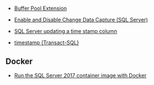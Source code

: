 # 
* [Buffer Pool Extension](https://docs.microsoft.com/en-us/sql/database-engine/configure-windows/buffer-pool-extension)


* [Enable and Disable Change Data Capture (SQL Server)](https://docs.microsoft.com/en-us/sql/relational-databases/track-changes/enable-and-disable-change-data-capture-sql-server)

* [SQL Server updating a time stamp column](https://stackoverflow.com/questions/4592658/sql-server-updating-a-time-stamp-column)
* [timestamp (Transact-SQL)](https://msdn.microsoft.com/en-us/library/ms182776(v=sql.90).aspx)

## Docker
* [Run the SQL Server 2017 container image with Docker](https://docs.microsoft.com/en-us/sql/linux/quickstart-install-connect-docker)